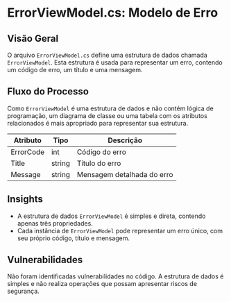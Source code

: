 # ErrorViewModel.cs: Modelo de Erro

## Visão Geral
O arquivo `ErrorViewModel.cs` define uma estrutura de dados chamada `ErrorViewModel`. Esta estrutura é usada para representar um erro, contendo um código de erro, um título e uma mensagem.

## Fluxo do Processo
Como `ErrorViewModel` é uma estrutura de dados e não contém lógica de programação, um diagrama de classe ou uma tabela com os atributos relacionados é mais apropriado para representar sua estrutura.

Atributo | Tipo | Descrição
--- | --- | ---
ErrorCode | int | Código do erro
Title | string | Título do erro
Message | string | Mensagem detalhada do erro

## Insights
- A estrutura de dados `ErrorViewModel` é simples e direta, contendo apenas três propriedades.
- Cada instância de `ErrorViewModel` pode representar um erro único, com seu próprio código, título e mensagem.

## Vulnerabilidades
Não foram identificadas vulnerabilidades no código. A estrutura de dados é simples e não realiza operações que possam apresentar riscos de segurança.